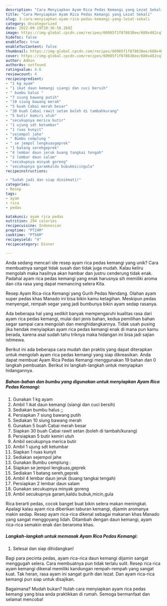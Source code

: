 ```yaml
---
description: "Cara Menyiapkan Ayam Rica Pedas Kemangi yang Lezat Sekali"
title: "Cara Menyiapkan Ayam Rica Pedas Kemangi yang Lezat Sekali"
slug: 3-cara-menyiapkan-ayam-rica-pedas-kemangi-yang-lezat-sekali
category: Uncategorized
date: 2022-09-19T20:36:58.269Z
image: https://img-global.cpcdn.com/recipes/60985f1f878638ee/680x482cq70/ayam-rica-pedas-kemangi-foto-resep-utama.jpg
hideToc: false
enableToc: true
enableTocContent: false
thumbnail: https://img-global.cpcdn.com/recipes/60985f1f878638ee/680x482cq70/ayam-rica-pedas-kemangi-foto-resep-utama.jpg
cover: https://img-global.cpcdn.com/recipes/60985f1f878638ee/680x482cq70/ayam-rica-pedas-kemangi-foto-resep-utama.jpg
author: Admin
authorAv: notfound
ratingvalue: 4.6
reviewcount: 4
recipeingredient:
- "1 kg ayam"
- "1 ikat daun kemangi siangi dan cuci bersih"
- " bumbu halus "
- "7 siung bawang putih"
- "10 siung bawang merah"
- "5 buah Cabai merah besar"
- "30 buah Cabai rawit setan boleh di tambahkurang"
- "5 butir kemiri utuh"
- "secukupnya merica butir"
- "1 ujung sdt ketumbar"
- "1 ruas kunyit"
- "sejempol jahe"
- " Bumbu cemplung "
- " se jempol lengkuasgeprek"
- "1 batang serehgeprek"
- "4 lembar daun jeruk buang tangkai tengah"
- "2 lembar daun salam"
- "secukupnya minyak goreng"
- "secukupnya garamkaldu bubukmicingula"
recipeinstructions:

- "Sudah jadi dan siap dinikmati!"
categories:
- Resep
tags:
- ayam
- rica
- pedas

katakunci: ayam rica pedas 
nutrition: 294 calories
recipecuisine: Indonesian
preptime: "PT24M"
cooktime: "PT56M"
recipeyield: "4"
recipecategory: Dinner

---
```





Anda sedang mencari ide resep ayam rica pedas kemangi yang unik? Cara membuatnya sangat tidak susah dan tidak juga mudah. Kalau keliru mengolah maka hasilnya akan hambar dan justru cenderung tidak enak. Padahal ayam rica pedas kemangi yang enak harusnya sih memiliki aroma dan cita rasa yang dapat memancing selera Kita.





Resep Ayam Rica-rica Kemangi yang Gurih Pedas Nendang. Olahan ayam super pedas khas Manado ini bisa bikin kamu ketagihan. Meskipun pedas menyengat, rempah segar yang jadi bumbunya bikin ayam sedap rasanya.

Ada beberapa hal yang sedikit banyak mempengaruhi kualitas rasa dari ayam rica pedas kemangi, mulai dari jenis bahan, kedua pemilihan bahan segar sampai cara mengolah dan menghidangkannya. Tidak usah pusing jika hendak menyiapkan ayam rica pedas kemangi enak di mana pun kamu berada, karena asal sudah tahu triknya maka hidangan ini bisa jadi sajian istimewa.






Berikut ini ada beberapa cara mudah dan praktis yang dapat diterapkan untuk mengolah ayam rica pedas kemangi yang siap dikreasikan. Anda dapat membuat Ayam Rica Pedas Kemangi menggunakan 19 bahan dan 0 langkah pembuatan. Berikut ini langkah-langkah untuk menyiapkan hidangannya.

<!--inarticleads1-->

##### Bahan-bahan dan bumbu yang digunakan untuk menyiapkan Ayam Rica Pedas Kemangi:

1. Gunakan 1 kg ayam
1. Ambil 1 ikat daun kemangi (siangi dan cuci bersih)
1. Sediakan  bumbu halus ;;
1. Persiapkan 7 siung bawang putih
1. Sediakan 10 siung bawang merah
1. Gunakan 5 buah Cabai merah besar
1. Siapkan 30 buah Cabai rawit setan (boleh di tambah/kurang)
1. Persiapkan 5 butir kemiri utuh
1. Ambil secukupnya merica butir
1. Ambil 1 ujung sdt ketumbar
1. Siapkan 1 ruas kunyit
1. Sediakan sejempol jahe
1. Gunakan  Bumbu cemplung :
1. Siapkan  se jempol lengkuas,geprek
1. Sediakan 1 batang sereh,geprek
1. Ambil 4 lembar daun jeruk (buang tangkai tengah)
1. Persiapkan 2 lembar daun salam
1. Gunakan secukupnya minyak goreng
1. Ambil secukupnya garam,kaldu bubuk,micin,gula


Rica berarti pedas, cocok banget buat bikin selera makan meningkat. Apalagi kalau ayam rica diberikan taburan kemangi, dijamin aromanya makin sedap. Resep ayam rica-rica dikenal sebagai makanan khas Manado yang sangat menggoyang lidah. Ditambah dengan daun kemangi, ayam rica-rica semakin enak dan beraroma khas. 

<!--inarticleads2-->

##### Langkah-langkah untuk memasak Ayam Rica Pedas Kemangi:


1. Selesai dan siap dihidangkan!

Bagi para pecinta pedas, ayam rica-rica daun kemangi dijamin sangat menggugah selera. Cara membuatnya pun tidak terlalu sulit. Resep rica rica ayam kemangi dikenal memiliki kandungan rempah-rempah yang sangat kuat. Tak heran, rasa ayam ini sangat gurih dan lezat. Dan ayam rica-rica kemangi pun siap untuk disajikan. 

Bagaimana? Mudah bukan? Itulah cara menyiapkan ayam rica pedas kemangi yang bisa anda praktikkan di rumah. Semoga bermanfaat dan selamat mencoba!
